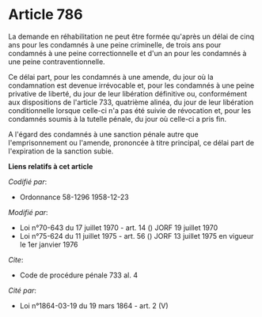 # Article 786

La demande en réhabilitation ne peut être formée qu'après un délai de cinq ans pour les condamnés à une peine criminelle, de
trois ans pour condamnés à une peine correctionnelle et d'un an pour les condamnés à une peine contraventionnelle.

Ce délai part, pour les condamnés à une amende, du jour où la condamnation est devenue irrévocable et, pour les condamnés à
une peine privative de liberté, du jour de leur libération définitive ou, conformément aux dispositions de l'article 733,
quatrième alinéa, du jour de leur libération conditionnelle lorsque celle-ci n'a pas été suivie de révocation et, pour les
condamnés soumis à la tutelle pénale, du jour où celle-ci a pris fin.

A l'égard des condamnés à une sanction pénale autre que l'emprisonnement ou l'amende, prononcée à titre principal, ce délai
part de l'expiration de la sanction subie.

**Liens relatifs à cet article**

_Codifié par_:

  - Ordonnance 58-1296 1958-12-23

_Modifié par_:

  - Loi n°70-643 du 17 juillet 1970 - art. 14 () JORF 19 juillet 1970
  - Loi n°75-624 du 11 juillet 1975 - art. 56 () JORF 13 juillet 1975 en vigueur le 1er janvier 1976

_Cite_:

  - Code de procédure pénale 733 al. 4

_Cité par_:

  - Loi n°1864-03-19 du 19 mars 1864 - art. 2 (V)
